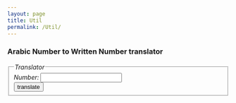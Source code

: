 ```yaml
---
layout: page
title: Util 
permalink: /Util/
---
```


### Arabic Number to Written Number translator

 <fieldset>
  <legend> <em>Translator<em> </legend>
  Number: <input id='number' type="number"><br>
  <button onclick="util_translate()"> translate </button>
 </fieldset>
 <p id="result"></p>

<script>
function util_translate() {
	var number = document.getElementById('number').value;
	document.getElementById("result").innerHTML = number + ' : <br/> '+ writtenNumber(number);
}
</script>

<script src="/assets/js/util.js"></script>
